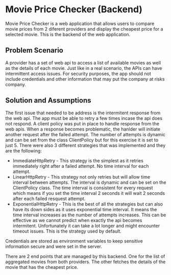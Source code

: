 # Movie Price Checker (Backend)

Movie Price Checker is a web application that allows users to compare movie prices from 2 diferent providers and display the cheapest price for a selected movie.  This is the backend of the web application.

## Problem Scenario

A provider has a set of web api to access a list of available movies as well as the details of each movie.  Just like in a real scenario, the APIs can have intermittent access issues.  For security purposes, the app should not include credentials and other information that may put the company at risks company. 

## Solution and Assumptions

The first issue that needed to be address is the intermitent response from the web api.  The app must be able to retry a few times incase the api does not respond.  A client policy was put in place to handle response from the web apis.  When a response becomes problematic, the hanlder will initiate another request after the failed attempt.  The number of attempts is dynamic and can be set from the class ClientPolicy but for this exercise it is set to just 5.  There were also 3 different strategies that was implemented and they are the following:

* ImmediateHttpRetry - This strategy is the simplest as it retries immediately right after a failed attempt. No time interval for each attempt.
* LinearHttpRetry - This strategy not only retries but will allow time interval between attempts.  The interval is dynamic and can be set on the ClientPolicy class. The time interval is consistent for every request which means if you set the time interval 2 seconds it will wait 2 seconds after each failed resquest attempt.
* ExponentialHttpRetry - This is the best of all the strategies but can also have its down sides as it uses exponential time interval.  It means the time interval increases as the number of attempts increases.  This can be effective as we cannot predict when exactly the api becomes intermitent. Unfortunately it can take a lot longer and might encounter timeout issues.  This is the strategy used by default.

Credentials are stored as environment variables to keep sensitive information secure and were set in the server. 

There are 2 end points that are managed by this backend.  One for the list of aggregated movies from both providers.  The other fetches the details of the movie that has the cheapest price.



